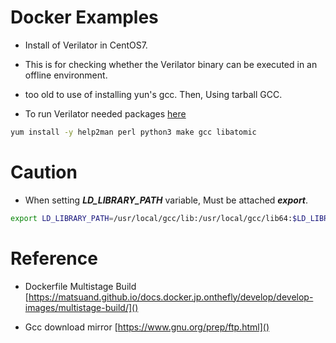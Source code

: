 # Docker Examples

* Install of Verilator in CentOS7.
* This is for checking whether the Verilator binary can be executed in an offline environment.
* too old to use of installing yun's gcc. Then, Using tarball GCC.

* To run Verilator needed packages [here](https://verilator.org/guide/latest/install.html#install-prerequisites)
```sh
yum install -y help2man perl python3 make gcc libatomic
```
# Caution
* When setting ***LD_LIBRARY_PATH*** variable, Must be attached ***export***.
```sh
export LD_LIBRARY_PATH=/usr/local/gcc/lib:/usr/local/gcc/lib64:$LD_LIBRARY_PATH
```

# Reference
* Dockerfile Multistage Build
[https://matsuand.github.io/docs.docker.jp.onthefly/develop/develop-images/multistage-build/]()

* Gcc download mirror
[https://www.gnu.org/prep/ftp.html]()


